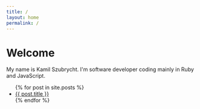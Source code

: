 ```yaml
---
title: /
layout: home
permalink: /
---
```


# Welcome

My name is Kamil Szubrycht. I'm software developer coding mainly in Ruby and JavaScript.

<ul>
  {% for post in site.posts %}
    <li>
      <a href="{{ post.url }}">{{ post.title }}</a>
    </li>
  {% endfor %}
</ul>
